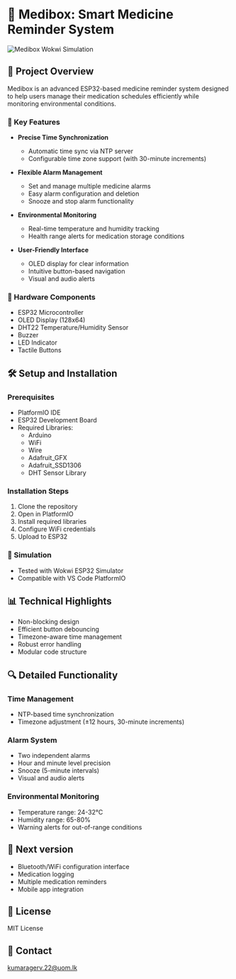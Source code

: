 # 🏥 Medibox: Smart Medicine Reminder System

![Medibox Wokwi Simulation](simmulation%20on%20wokwi.png)

## 🌟 Project Overview

Medibox is an advanced ESP32-based medicine reminder system designed to help users manage their medication schedules efficiently while monitoring environmental conditions.

### 🚀 Key Features

- **Precise Time Synchronization**
  - Automatic time sync via NTP server
  - Configurable time zone support (with 30-minute increments)

- **Flexible Alarm Management**
  - Set and manage multiple medicine alarms
  - Easy alarm configuration and deletion
  - Snooze and stop alarm functionality

- **Environmental Monitoring**
  - Real-time temperature and humidity tracking
  - Health range alerts for medication storage conditions

- **User-Friendly Interface**
  - OLED display for clear information
  - Intuitive button-based navigation
  - Visual and audio alerts

### 🔧 Hardware Components

- ESP32 Microcontroller
- OLED Display (128x64)
- DHT22 Temperature/Humidity Sensor
- Buzzer
- LED Indicator
- Tactile Buttons

## 🛠 Setup and Installation

### Prerequisites

- PlatformIO IDE
- ESP32 Development Board
- Required Libraries:
  - Arduino
  - WiFi
  - Wire
  - Adafruit_GFX
  - Adafruit_SSD1306
  - DHT Sensor Library

### Installation Steps

1. Clone the repository
2. Open in PlatformIO
3. Install required libraries
4. Configure WiFi credentials
5. Upload to ESP32

### 🧰 Simulation

- Tested with Wokwi ESP32 Simulator
- Compatible with VS Code PlatformIO

## 📊 Technical Highlights

- Non-blocking design
- Efficient button debouncing
- Timezone-aware time management
- Robust error handling
- Modular code structure

## 🔍 Detailed Functionality

### Time Management
- NTP-based time synchronization
- Timezone adjustment (±12 hours, 30-minute increments)

### Alarm System
- Two independent alarms
- Hour and minute level precision
- Snooze (5-minute intervals)
- Visual and audio alerts

### Environmental Monitoring
- Temperature range: 24-32°C
- Humidity range: 65-80%
- Warning alerts for out-of-range conditions

## 🚧 Next version

- Bluetooth/WiFi configuration interface
- Medication logging
- Multiple medication reminders
- Mobile app integration

## 📄 License

MIT License

## 📧 Contact

kumaragerv.22@uom.lk
